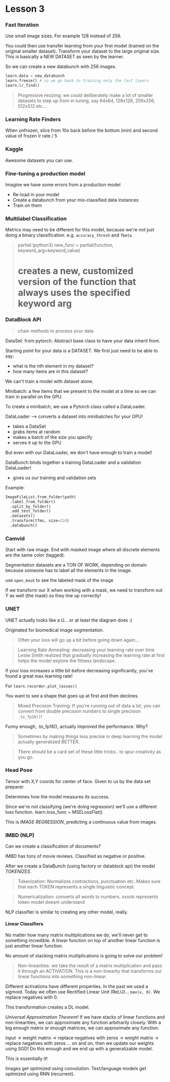 # Lesson 3

### Fast Iteration
Use small image sizes. For example 128 instead of 256.

You could then use transfer learning from your first model (trained on the original smaller dataset). Transform your dataset to the large original size. This is basically a NEW DATASET as seen by the learner.

So we can create a new databunch with 256 images.

```py
learn.data = new_databunch
learn.freeze() # so we go back to training only the last layers
learn.lr_find()
```

> Progressive resizing: we could deliberately make a lot of smaller datasets to step up from in tuning, say 64x64, 128x128, 256x256, 512x512 etc…

### Learning Rate Finders
When unfrozen, slice from 10x back before the bottom (min) and second value of frozen lr rate / 5

### Kaggle
Awesome datasets you can use.

### Fine-tuning a production model
Imagine we have some errors from a production model

- Re-load in your model
- Create a databunch from your mis-classified data instances
- Train on them

### Multilabel Classification
Metrics may need to be different for this model, because we're not just doing a binary classification. e.g. `accuracy_thresh` and `fbeta`


> partial (python3)
> new_func = partial(function, keyword_arg=keyword_value)
> # creates a new, customized version of the function that always uses the specified keyword arg

### DataBlock API
> chain methods to process your data

DataSet: from pytorch. Abstract base class to have your data inherit from.

Starting point for your data is a DATASET. We first just need to be able to say:
- what is the nth element in my dataset?
- how many items are in this dataset?

We can't train a model with dataset alone.

Minibatch: a few items that we present to the model at a time so we can train in parallel on the GPU.

To create a minibatch, we use a Pytorch class called a DataLoader.

DataLoader --> converts a dataset into minibatches for your GPU!
- takes a DataSet
- grabs items at random
- makes a batch of the size you specify
- serves it up to the GPU

But even with our DataLoader, we don't have enough to train a model!

DataBunch binds together a training DataLoader and a validation DataLoader!
- gives us our training and validation sets

Example:
```py
ImageFileList.from_folder(path)
  .label_from_folder()
  .split_by_folder()
  .add_test_folder()
  .datasets()
  .transform(tfms, size=224)
  .databunch()
```

### Camvid
Start with raw image. End with masked image where all discrete elements are the same color (tagged).

Segmentation datasets are a TON OF WORK, depending on domain because someone has to label all the elements in the image.

use `open_mask` to see the labeled mask of the image

If we transform our X when working with a mask, we need to transform out Y as well (the mask) so they line up correctly!

### UNET
UNET actually looks like a U... or at least the diagram does :)

Originated for biomedical image segmentation.

> Often your loss will go up a bit before going down again...

> Learning Rate Annealing: decreasing your learning rate over time
> Leslie Smith realized that gradually increasing the learning rate at first helps the model explore the fitness landscape.

If your loss increases a little bit before decreasing significantly, you've found a great max learning rate!

For `learn.recorder.plot_losses()`

You want to see a shape that goes up at first and then declines.

> Mixed Precision Training:
If you're running out of data a lot, you can convert from double precision numbers to single precision `.to_fp16()`!

Funny enough, .to_fp16(), actually improved the performance. Why?

> Sometimes by making things less precise in deep learning the model actually generalized BETTER.

> There should be a card set of these little tricks.. to spur creativity as you go.

### Head Pose
Tensor with X,Y coords for center of face. Given to us by the data set preparer.

Determines how the model measures its success.

Since we're not classifying (we're doing regression) we'll use a different loss function.
learn.loss_func = MSELossFlat()

This is *IMAGE REGRESSION*, predicting a continuous value from images.

### IMBD (NLP)
Can we create a classification of documents?

IMBD has tons of movie reviews. Classified as negative or positive.

After we create a DataBunch (using factory or datablock api) the model *TOKENIZES*.

> Tokenization: Normalizes contractions, punctuation etc. Makes sure that each TOKEN represents a single linguistic concept.

> Numericalization: converts all words to numbers. xxunk represents token model doesnt understand

NLP classifier is similar to creating any other model, really.

#### Linear Classifiers
No matter how many matrix multiplications we do, we'll never get to something incredible. A linear function on top of another linear function is just another linear function.

No amount of stacking matrix multiplications is going to solve our problem!

> Non-linearities: we take the result of a matrix multiplication and pass it through an ACTIVATION. This is a non-linearity that transforms our linear functions into something non-linear.

Different activations have different properties. In the past we used a sigmoid. Today we often use Rectified Linear Unit (ReLU)... `max(x, 0)`. We replace negatives with 0.

This transformation creates a DL model.

*Universal Approximation Theorem*! If we have stacks of linear functions and non-linearities, we can approximate any function arbitrarily closely. With a big enough matrix or enough matrices, we can approximate any function.

input -> weight matrix -> replace negatives with zeros -> weight matrix -> replace negatives with zeros ... on and on, then we update our weights using SGD! Do this enough and we end up with a generalizable model.

This is essentially it!

Images get optimized using convolution.
Text/language models get optimized using RNN (recurrent).
